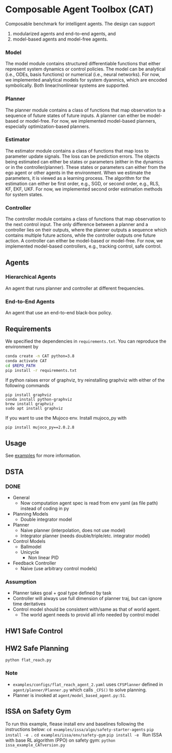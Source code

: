 # Composable Agent Toolbox (CAT)
Composable benchmark for intelligent agents. The design can support 
1. modularized agents and end-to-end agents, and 
2. model-based agents and model-free agents.

### Model
The model module contains structured differentiable functions that either represent system dynamics or control policies.
The model can be analytical (i.e., ODEs, basis functions) or numerical (i.e., neural networks).
For now, we implemented analytical models for system dyanmics, which are encoded symbolically. 
Both linear/nonlinear systems are supported.

### Planner
The planner module contains a class of functions that map observation to a sequence of future states of future inputs. A planner can either be model-based or model-free. 
For now, we implemented model-based planners, especially optimization-based planners.

### Estimator
The estimator module contains a class of functions that map loss to parameter update signals. The loss can be prediction errors. The objects being estimated can either be states or parameters (either in the dynamics or in the controller/planner). These states or parameters can either from the ego agent or other agents in the environment. When we estimate the parameters, it is viewed as a learning process. 
The algorithm for the estimation can either be first order, e.g., SGD, or second order, e.g., RLS, KF, EKF, UKF.
For now, we implemented second order estimation methods for system states.

### Controller
The controller module contains a class of functions that map observation to the next control input. The only difference between a planner and a controller lies on their outputs, where the planner outputs a sequence which contains multiple future actions, while the controller outputs one future action. A controller can either be model-based or model-free. 
For now, we implemented model-based controllers, e.g., tracking control, safe control.

## Agents
### Hierarchical Agents
An agent that runs planner and controller at different frequencies.
### End-to-End Agents
An agent that use an end-to-end black-box policy.

## Requirements

We specified the dependencies in `requirements.txt`. You can reproduce the environment by

```bash
conda create -n CAT python=3.8
conda activate CAT
cd $REPO_PATH
pip install -r requirements.txt
```

If python raises error of graphviz, try reinstalling graphviz with either of the following commands
```
pip install graphviz
conda install python-graphviz
brew install graphviz
sudo apt install graphviz
```


If you want to use the Mujoco env. Install mujoco_py with
```
pip install mujoco_py==2.0.2.8
```

## Usage

See [examples](https://github.com/intelligent-control-lab/Benchmark/tree/master/examples) for more information.

## DSTA

### DONE
- General
    - Now computation agent spec is read from env yaml (as file path) instead of coding in py
- Planning Models
    - Double integrator model
- Planner
    - Naive planner (interpolation, does not use model)
    - Integrator planner (needs double/triple/etc. integrator model)
- Control Models
    - Ballmodel
    - Unicycle
        - Non linear PID
- Feedback Controller
    - Naive (use arbitrary control models)

### Assumption
- Planner takes goal + goal type defined by task
- Controller will always use full dimension of planner traj, but can ignore time deritatives
- Control model should be consistent with/same as that of world agent.
    - The world agent needs to provid all info needed by control model

## HW1 Safe Control

## HW2 Safe Planning
`python flat_reach.py`



### Note
- `examples/configs/flat_reach_agent_2.yaml` uses `CFSPlanner` defined in `agent/planner/Planner.py` which calls `_CFS()` to solve planning.
- Planner is invoked at `agent/model_based_agent.py:51`.



## ISSA on Safety Gym
To run this example, flease install env and baselines following the instructions below:
`cd examples/issa/algo/safety-starter-agents`
`pip install -e .`
`cd examples/issa/env/safety-gym`
`pip install -e `
Run ISSA with base RL algorithm (PPO) on safety gym:
`python issa_example_CATversion.py`